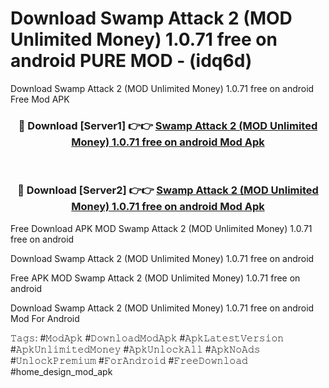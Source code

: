 # Download Swamp Attack 2 (MOD Unlimited Money) 1.0.71 free on android PURE MOD - (idq6d)
Download Swamp Attack 2 (MOD Unlimited Money) 1.0.71 free on android Free Mod APK

<div align="center">
<h3>🔴 Download [Server1] 👉👉 <a href="https://apk-comot.site?title=Swamp_Attack_2_(MOD_Unlimited_Money)_1.0.71_free_on_android">Swamp Attack 2 (MOD Unlimited Money) 1.0.71 free on android Mod Apk</a></h3><br>

<h3>🔴 Download [Server2] 👉👉 <a href="https://apk-comot.site?title=Swamp_Attack_2_(MOD_Unlimited_Money)_1.0.71_free_on_android">Swamp Attack 2 (MOD Unlimited Money) 1.0.71 free on android Mod Apk</a></h3>
</div>


Free Download APK MOD Swamp Attack 2 (MOD Unlimited Money) 1.0.71 free on android

Download Swamp Attack 2 (MOD Unlimited Money) 1.0.71 free on android 

Free APK MOD Swamp Attack 2 (MOD Unlimited Money) 1.0.71 free on android 

Download Swamp Attack 2 (MOD Unlimited Money) 1.0.71 free on android Mod For Android

𝚃𝚊𝚐𝚜: #𝙼𝚘𝚍𝙰𝚙𝚔 #𝙳𝚘𝚠𝚗𝚕𝚘𝚊𝚍𝙼𝚘𝚍𝙰𝚙𝚔 #𝙰𝚙𝚔𝙻𝚊𝚝𝚎𝚜𝚝𝚅𝚎𝚛𝚜𝚒𝚘𝚗 #𝙰𝚙𝚔𝚄𝚗𝚕𝚒𝚖𝚒𝚝𝚎𝚍𝙼𝚘𝚗𝚎𝚢 #𝙰𝚙𝚔𝚄𝚗𝚕𝚘𝚌𝚔𝙰𝚕𝚕 #𝙰𝚙𝚔𝙽𝚘𝙰𝚍𝚜 #𝚄𝚗𝚕𝚘𝚌𝚔𝙿𝚛𝚎𝚖𝚒𝚞𝚖 #𝙵𝚘𝚛𝙰𝚗𝚍𝚛𝚘𝚒𝚍 #𝙵𝚛𝚎𝚎𝙳𝚘𝚠𝚗𝚕𝚘𝚊𝚍 #home_design_mod_apk